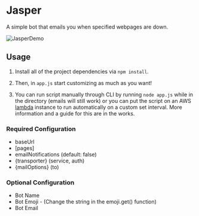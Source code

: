 # Jasper
A simple bot that emails you when specified webpages are down.

![JasperDemo](http://i.imgur.com/uYn5sSM.png)

## Usage
1. Install all of the project dependencies via
```npm install```.

2. Then, in ```app.js``` start customizing as much as you want!

3. You can run script manually through CLI by running ```node app.js``` while in the directory (emails will still work) or
you can put the script on an AWS [lambda](https://console.aws.amazon.com/lambda/) instance to run automatically on a custom set interval. More information and a guide for this are in the works.

### Required Configuration
* baseUrl
* [pages]
* emailNotifications (default: false)
* {transporter} (service, auth)
* {mailOptions} (to)

### Optional Configuration
* Bot Name
* Bot Emoji - (Change the string in the emoji.get() function)
* Bot Email
